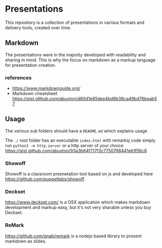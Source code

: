 # Presentations

This repository is a collection of presentations in various formats and delivery tools, created over time.

## Markdown

The presentations were in the majority developed with readability and sharing in mind. This is why the focus on markdown as a markup language for presentation creation.

### references

* <https://www.markdownguide.org/>
* Markdown cheatsheet <https://gist.github.com/abuxton/d80d1e85dee4bd9b38ca49bd76beab57>

## Usage

The various sub folders should have a `README.md` which explains usage

The `./` root folder has an executable `index.html` with remarksj code simply run `python3 -m http.server` or a http server of your choice <https://gist.github.com/abuxton/93a3b64f717f3c7750768441eb1f56c6>

### Showoff

Showoff is a classroom presnetation tool based on js and developed here <https://github.com/puppetlabs/showoff>.

### Deckset

<https://www.deckset.com/> is a OSX application which makes markdown development and markup easy, but it's not very sharable unless you buy Deckset.

### ReMark

<https://github.com/gnab/remark> is a nodejs based library to present markdown as slides.
